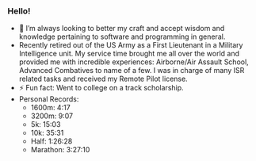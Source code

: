 ### Hello! 
* 🤔 I’m always looking to better my craft and accept wisdom and knowledge pertaining to software and programming in general.<br />
* Recently retired out of the US Army as a First Lieutenant in a Military Intelligence unit. My service time brought me all over the world and provided me with incredible experiences: Airborne/Air Assault School, Advanced Combatives to name of a few. I was in charge of many ISR related tasks and received my Remote Pilot license.
* ⚡ Fun fact: Went to college on a track scholarship. 
* Personal Records:
  * 1600m:  4:17
  * 3200m: 9:07
  * 5k: 15:03
  * 10k: 35:31
  * Half: 1:26:28
  * Marathon: 3:27:10
